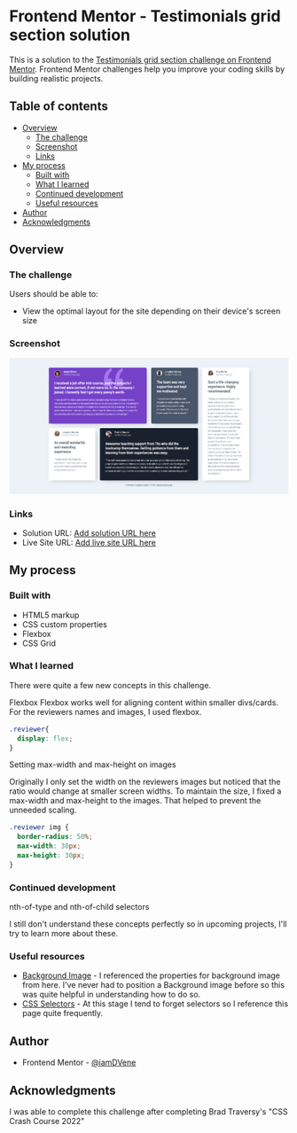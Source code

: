 # Frontend Mentor - Testimonials grid section solution

This is a solution to the [Testimonials grid section challenge on Frontend Mentor](https://www.frontendmentor.io/challenges/testimonials-grid-section-Nnw6J7Un7). Frontend Mentor challenges help you improve your coding skills by building realistic projects.

## Table of contents

- [Overview](#overview)
  - [The challenge](#the-challenge)
  - [Screenshot](#screenshot)
  - [Links](#links)
- [My process](#my-process)
  - [Built with](#built-with)
  - [What I learned](#what-i-learned)
  - [Continued development](#continued-development)
  - [Useful resources](#useful-resources)
- [Author](#author)
- [Acknowledgments](#acknowledgments)

## Overview

### The challenge

Users should be able to:

- View the optimal layout for the site depending on their device's screen size

### Screenshot

![](testimonials-devene-e.png)

### Links

- Solution URL: [Add solution URL here](https://your-solution-url.com)
- Live Site URL: [Add live site URL here](https://your-live-site-url.com)

## My process

### Built with

- HTML5 markup
- CSS custom properties
- Flexbox
- CSS Grid

### What I learned

There were quite a few new concepts in this challenge.

Flexbox
Flexbox works well for aligning content within smaller divs/cards. For the reviewers names and images, I used flexbox.

```css
.reviewer{
  display: flex;
}
```

Setting max-width and max-height on images

Originally I only set the width on the reviewers images but noticed that the ratio would change at smaller screen widths. To maintain the size,
I fixed a max-width and max-height to the images. That helped to prevent the unneeded scaling.

```css
.reviewer img {
  border-radius: 50%;
  max-width: 30px;
  max-height: 30px;
}
```

### Continued development

nth-of-type and nth-of-child selectors

I still don't understand these concepts perfectly so in upcoming projects, I'll try to learn more about these.

### Useful resources

- [Background Image](https://www.w3schools.com/cssref/pr_background-position.asp) - I referenced the properties for background image from here. I've never had to position a Background image before so this was quite helpful in understanding how to do so.
- [CSS Selectors](https://www.w3schools.com/cssref/css_selectors.asp) - At this stage I tend to forget selectors so I reference this page quite frequently.

## Author

- Frontend Mentor - [@iamDVene](https://www.frontendmentor.io/profile/iamDVene)

## Acknowledgments

I was able to complete this challenge after completing Brad Traversy's "CSS Crash Course 2022"
